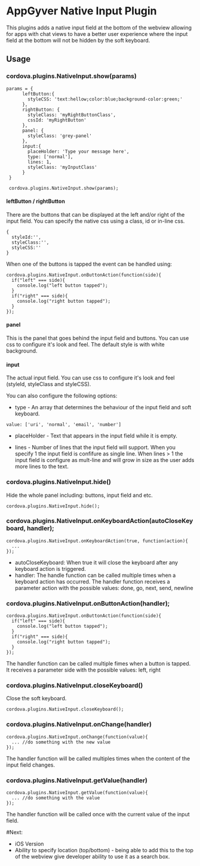 # AppGyver Native Input Plugin

This plugins adds a native input field at the bottom of the webview allowing for apps with chat views to have a better user experience where the input field at the bottom will not be hidden by the soft keyboard.

## Usage
### cordova.plugins.NativeInput.show(params)

```
params = {
      leftButton:{
        styleCSS: 'text:hellow;color:blue;background-color:green;'
      },
      rightButton: {
        styleClass: 'myRightButtonClass',
        cssId: 'myRightButton'
      },
      panel: {
        styleClass: 'grey-panel'
      },
      input:{
        placeHolder: 'Type your message here',
        type: ['normal'],
        lines: 1,
        styleClass: 'myInputClass'
      }
 }

 cordova.plugins.NativeInput.show(params);
```

#### leftButton / rightButton
There are the buttons that can be displayed at the left and/or right of the input field.
You can specify the native css using a class, id or in-line css.
```
{
  styleId:'',
  styleClass:'',
  styleCSS:''
}
```
When one of the buttons is tapped the event can be handled using:

```
cordova.plugins.NativeInput.onButtonAction(function(side){
  if("left" === side){
    console.log("left button tapped");
  }
  if("right" === side){
    console.log("right button tapped");
  }
});
```

#### panel
This is the panel that goes behind the input field and buttons.
You can use css to configure it's look and feel.
The default style is with white background.


#### input
The actual input field.
You can use css to configure it's look and feel (styleId, styleClass and styleCSS).

You can also configure the following options:

* type - An array that determines the behaviour of the input field and soft keyboard.

```
value: ['uri', 'normal', 'email', 'number']
```

* placeHolder - Text that appears in the input field while it is empty.

* lines - Number of lines that the input field will support. When you specify 1 the input field is confifure as single line.
When lines > 1 the input field is configure as mult-line and will grow in size as the user adds more lines to the text.

### cordova.plugins.NativeInput.hide()
Hide the whole panel including: buttons, input field and etc.
```
cordova.plugins.NativeInput.hide();
```

### cordova.plugins.NativeInput.onKeyboardAction(autoCloseKeyboard, handler);
```
cordova.plugins.NativeInput.onKeyboardAction(true, function(action){
  ...
});

```
* autoCloseKeyboard: When true it will close the keyboard after any keyboard action is triggered.
* handler: The handle function can be called multiple times when a keyboard action has occurred.
The handler function receives a parameter action with the possible values: done, go, next, send, newline

### cordova.plugins.NativeInput.onButtonAction(handler);
```
cordova.plugins.NativeInput.onButtonAction(function(side){
  if("left" === side){
    console.log("left button tapped");
  }
  if("right" === side){
    console.log("right button tapped");
  }
});
```

The handler function can be called multiple fimes when a button is tapped. It receives a parameter side with the possible values: left, right

### cordova.plugins.NativeInput.closeKeyboard()
Close the soft keyboard.
```
cordova.plugins.NativeInput.closeKeyboard();
```

### cordova.plugins.NativeInput.onChange(handler)
```
cordova.plugins.NativeInput.onChange(function(value){
  ... //do something with the new value
});
```
The handler function will be called multiples times when the content of the input field changes.

### cordova.plugins.NativeInput.getValue(handler)
```
cordova.plugins.NativeInput.getValue(function(value){
  ... //do something with the value
});
```
The handler function will be called once with the current value of the input field.


#Next:
 - iOS Version
 - Ability to specify location (top/bottom) - being able to add this to the top of the webview give developer ability to use it as a search box.
